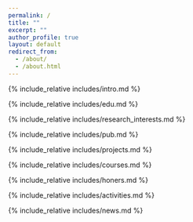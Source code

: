 ```yaml
---
permalink: /
title: ""
excerpt: ""
author_profile: true
layout: default
redirect_from: 
  - /about/
  - /about.html
---
```


<span class='anchor' id='个人简介'></span>
{% include_relative includes/intro.md %}

{% include_relative includes/edu.md %}

{% include_relative includes/research_interests.md %}

{% include_relative includes/pub.md %}

{% include_relative includes/projects.md %}

{% include_relative includes/courses.md %}

{% include_relative includes/honers.md %}

{% include_relative includes/activities.md %}

{% include_relative includes/news.md %}
